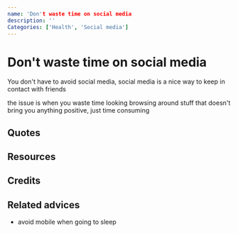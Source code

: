 ```yaml
---
name: 'Don't waste time on social media
description: ''
Categories: ['Health', 'Social media']
---
```

# Don't waste time on social media

You don't have to avoid social media, social media is a nice way to keep in contact with friends

the issue is when you waste time looking browsing around stuff that doesn't bring you anything positive, just time consuming



## Quotes

## Resources

## Credits

## Related advices

- avoid mobile when going to sleep
